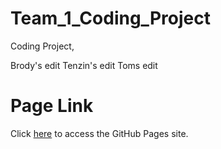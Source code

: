 # Team_1_Coding_Project
Coding Project,


Brody's edit
Tenzin's edit
Toms edit

# Page Link

Click [here](https://zachary-salmon-turnberry.github.io/Team_1_Coding_Project/) to access the GitHub Pages site.
